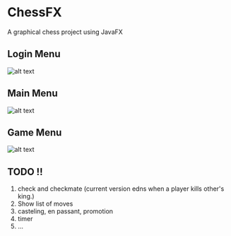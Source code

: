 # ChessFX
A graphical chess project using JavaFX

## Login Menu
![alt text](http://s12.picofile.com/file/8399545576/screenshot1.png)

## Main Menu
![alt text](http://s13.picofile.com/file/8399545742/screenshot2.png)

## Game Menu
![alt text](http://s13.picofile.com/file/8399545676/screenshot3.png)

## TODO !!
1. check and checkmate (current version edns when a player kills other's king.)
2. Show list of moves 
3. casteling, en passant, promotion
4. timer
5. ...
